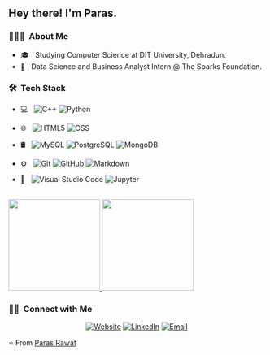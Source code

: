 <h2> Hey there! I'm Paras.</h2>

<h3> 👨🏻‍💻 &nbsp;About Me </h3>

- 🎓 &nbsp; Studying Computer Science at DIT University, Dehradun.
- 💼 &nbsp; Data Science and Business Analyst Intern  @ The Sparks Foundation.


<h3> 🛠 &nbsp;Tech Stack</h3>

- 💻 &nbsp;
  ![C++](https://img.shields.io/badge/-C++-333333?style=flat&logo=C%2B%2B&logoColor=00599C)
  ![Python](https://img.shields.io/badge/-Python-333333?style=flat&logo=python)
- 🌐 &nbsp;
  ![HTML5](https://img.shields.io/badge/-HTML5-333333?style=flat&logo=HTML5)
  ![CSS](https://img.shields.io/badge/-CSS-333333?style=flat&logo=CSS3&logoColor=1572B6)
 
- 🛢 &nbsp;
  ![MySQL](https://img.shields.io/badge/-MySQL-333333?style=flat&logo=mysql)
  ![PostgreSQL](https://img.shields.io/badge/-PostgreSQL-333333?style=flat&logo=postgresql)
  ![MongoDB](https://img.shields.io/badge/-MongoDB-333333?style=flat&logo=mongodb)
- ⚙️ &nbsp;
  ![Git](https://img.shields.io/badge/-Git-333333?style=flat&logo=git)
  ![GitHub](https://img.shields.io/badge/-GitHub-333333?style=flat&logo=github)
  ![Markdown](https://img.shields.io/badge/-Markdown-333333?style=flat&logo=markdown)
- 🔧 &nbsp;
  ![Visual Studio Code](https://img.shields.io/badge/-Visual%20Studio%20Code-333333?style=flat&logo=visual-studio-code&logoColor=007ACC)
  ![Jupyter](https://img.shields.io/badge/-Jupyter%20Notebook-blue?style=for-the-badge&logo=Jupyter)
  

<br/>

<a href="https://github.com/Paras0-7">
  <img height="180em" src="https://github-readme-stats.vercel.app/api?username=Paras0-7&theme=buefy&show_icons=true" />
  <img height="180em" src="https://github-readme-stats.vercel.app/api/top-langs/?username=Paras0-7&theme=buefy&layout=compact" />
</a>

<br/>

<h3> 🤝🏻 &nbsp;Connect with Me </h3>

<p align="center">
<a href="https://paras0-7.github.io/portfolio/index.html"><img alt="Website"
src="https://img.shields.io/badge/Website-Paras Rawat-blue?style=flat-square&logo=google-chrome"></a>
<a href="https://www.linkedin.com/in/parasrawat07/"><img alt="LinkedIn" src="https://img.shields.io/badge/LinkedIn-Paras%20Rawat-blue?style=flat-square&logo=linkedin"></a>
<a href="mailto:parasrawat937@gmai;.com"><img alt="Email" src="https://img.shields.io/badge/Email-parasrawat937@gmail.com-blue?style=flat-square&logo=gmail"></a>
</p>


⭐️ From [Paras Rawat](https://github.com/Paras0-7)

